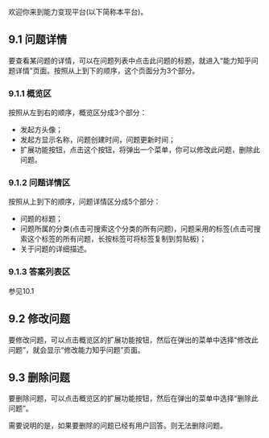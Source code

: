 欢迎你来到能力变现平台(以下简称本平台)。

## **9.1 问题详情**

要查看某问题的详情，可以在问题列表中点击此问题的标题，就进入“能力知乎问题详情”页面。按照从上到下的顺序，这个页面分为3个部分。

### **9.1.1 概览区**

按照从左到右的顺序，概览区分成3个部分：
* 发起方头像；
* 发起方显示名称，问题创建时间，问题更新时间；
* 扩展功能按钮，点击这个按钮，将弹出一个菜单，你可以修改此问题，删除此问题。

### **9.1.2 问题详情区**

按照从上到下的顺序，问题详情区分成5个部分：
* 问题的标题；
* 问题所属的分类(点击可搜索这个分类的所有问题)，问题采用的标签(点击可搜索这个标签的所有问题，长按标签可将标签复制到剪贴板)；
* 关于问题的详细描述。

### **9.1.3 答案列表区**

参见10.1

## **9.2 修改问题**

要修改问题，可以点击概览区的扩展功能按钮，然后在弹出的菜单中选择“修改此问题”，就会显示“修改能力知乎问题”页面。

## **9.3 删除问题**

要删除问题，可以点击概览区的扩展功能按钮，然后在弹出的菜单中选择“删除此问题”。

需要说明的是，如果要删除的问题已经有用户回答。则无法删除问题。


